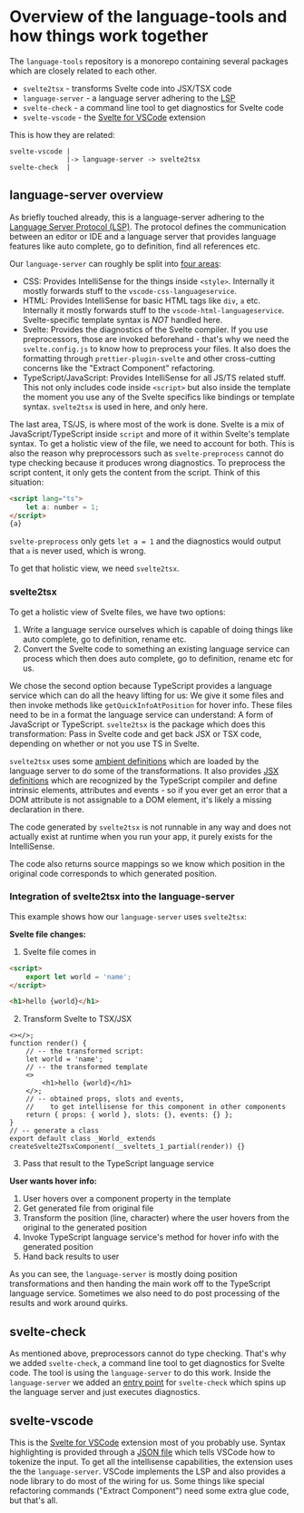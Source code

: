 # Overview of the language-tools and how things work together

The `language-tools` repository is a monorepo containing several packages which are closely related to each other.

-   `svelte2tsx` - transforms Svelte code into JSX/TSX code
-   `language-server` - a language server adhering to the [LSP](https://microsoft.github.io/language-server-protocol)
-   `svelte-check` - a command line tool to get diagnostics for Svelte code
-   `svelte-vscode` - the [Svelte for VSCode](https://marketplace.visualstudio.com/items?itemName=svelte.svelte-vscode) extension

This is how they are related:

```
svelte-vscode |
              |-> language-server -> svelte2tsx
svelte-check  |
```

## language-server overview

As briefly touched already, this is a language-server adhering to the [Language Server Protocol (LSP)](https://microsoft.github.io/language-server-protocol).
The protocol defines the communication between an editor or IDE and a language server that provides language features like auto complete, go to definition, find all references etc.

Our `language-server` can roughly be split into [four areas](/packages/language-server/src/plugins):

-   CSS: Provides IntelliSense for the things inside `<style>`. Internally it mostly forwards stuff to the `vscode-css-languageservice`.
-   HTML: Provides IntelliSense for basic HTML tags like `div`, `a` etc. Internally it mostly forwards stuff to the `vscode-html-languageservice`. Svelte-specific template syntax is _NOT_ handled here.
-   Svelte: Provides the diagnostics of the Svelte compiler. If you use preprocessors, those are invoked beforehand - that's why we need the `svelte.config.js` to know how to preprocess your files. It also does the formatting through `prettier-plugin-svelte` and other cross-cutting concerns like the "Extract Component" refactoring.
-   TypeScript/JavaScript: Provides IntelliSense for all JS/TS related stuff. This not only includes code inside `<script>` but also inside the template the moment you use any of the Svelte specifics like bindings or template syntax. `svelte2tsx` is used in here, and only here.

The last area, TS/JS, is where most of the work is done. Svelte is a mix of JavaScript/TypeScript inside `script` and more of it within Svelte's template syntax. To get a holistic view of the file, we need to account for both.
This is also the reason why preprocessors such as `svelte-preprocess` cannot do type checking because it produces wrong diagnostics. To preprocess the script content, it only gets the content from the script. Think of this situation:

```html
<script lang="ts">
    let a: number = 1;
</script>
{a}
```

`svelte-preprocess` only gets `let a = 1` and the diagnostics would output that `a` is never used, which is wrong.

To get that holistic view, we need `svelte2tsx`.

### svelte2tsx

To get a holistic view of Svelte files, we have two options:

1. Write a language service ourselves which is capable of doing things like auto complete, go to definition, rename etc.
2. Convert the Svelte code to something an existing language service can process which then does auto complete, go to definition, rename etc for us.

We chose the second option because TypeScript provides a language service which can do all the heavy lifting for us: We give it some files and then invoke methods like `getQuickInfoAtPosition` for hover info. These files need to be in a format the language service can understand: A form of JavaScript or TypeScript. `svelte2tsx` is the package which does this transformation: Pass in Svelte code and get back JSX or TSX code, depending on whether or not you use TS in Svelte.

`svelte2tsx` uses some [ambient definitions](/packages/svelte2tsx/svelte-shims.d.ts) which are loaded by the language server to do some of the transformations. It also provides [JSX definitions](/packages/svelte2tsx/svelte-jsx.d.ts) which are recognized by the TypeScript compiler and define intrinsic elements, attributes and events - so if you ever get an error that a DOM attribute is not assignable to a DOM element, it's likely a missing declaration in there.

The code generated by `svelte2tsx` is not runnable in any way and does not actually exist at runtime when you run your app, it purely exists for the IntelliSense.

The code also returns source mappings so we know which position in the original code corresponds to which generated position.

### Integration of svelte2tsx into the language-server

This example shows how our `language-server` uses `svelte2tsx`:

**Svelte file changes:**

1. Svelte file comes in

```html
<script>
    export let world = 'name';
</script>

<h1>hello {world}</h1>
```

2. Transform Svelte to TSX/JSX

```tsx
<></>;
function render() {
    // -- the transformed script:
    let world = 'name';
    // -- the transformed template
    <>
        <h1>hello {world}</h1>
    </>;
    // -- obtained props, slots and events,
    //    to get intellisense for this component in other components
    return { props: { world }, slots: {}, events: {} };
}
// -- generate a class
export default class _World_ extends createSvelte2TsxComponent(__sveltets_1_partial(render)) {}
```

3. Pass that result to the TypeScript language service

**User wants hover info:**

1. User hovers over a component property in the template
2. Get generated file from original file
3. Transform the position (line, character) where the user hovers from the original to the generated position
4. Invoke TypeScript language service's method for hover info with the generated position
5. Hand back results to user

As you can see, the `language-server` is mostly doing position transformations and then handing the main work off to the TypeScript language service. Sometimes we also need to do post processing of the results and work around quirks.

## svelte-check

As mentioned above, preprocessors cannot do type checking. That's why we added `svelte-check`, a command line tool to get diagnostics for Svelte code.
The tool is using the `language-server` to do this work. Inside the `language-server` we added an [entry point](/packages/language-server/src/svelte-check.ts) for `svelte-check` which spins up the language server and just executes diagnostics.

## svelte-vscode

This is the [Svelte for VSCode](https://marketplace.visualstudio.com/items?itemName=svelte.svelte-vscode) extension most of you probably use. Syntax highlighting is provided through a [JSON file](/packages/svelte-vscode/syntaxes) which tells VSCode how to tokenize the input. To get all the intellisense capabilities, the extension uses the the `language-server`. VSCode implements the LSP and also provides a node library to do most of the wiring for us. Some things like special refactoring commands ("Extract Component") need some extra glue code, but that's all.
